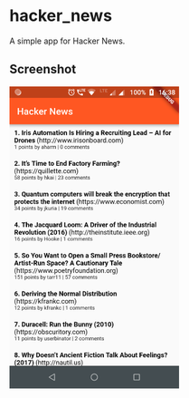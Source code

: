 # hacker_news

A simple app for Hacker News.

## Screenshot

<!-- ![Screenshot](/Screenshot.png =480*640) -->
<img src='Screenshot.png' width='300' />
